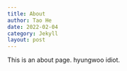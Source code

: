 ```yaml
---
title: About
author: Tao He
date: 2022-02-04
category: Jekyll
layout: post
---
```


This is an about page.
hyungwoo idiot.

